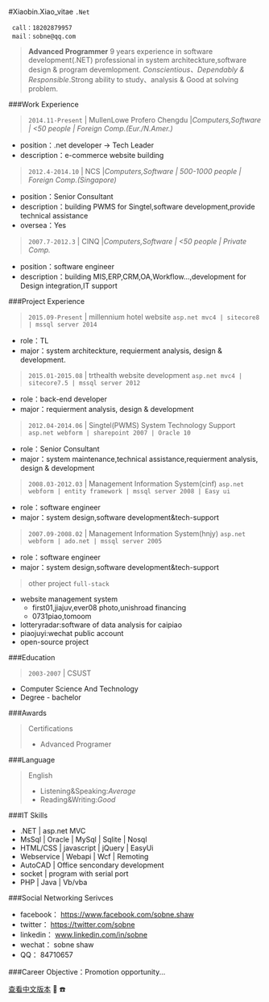 #Xiaobin.Xiao_vitae `.Net`

```
 call：18202879957 
 mail：sobne@qq.com 
```
> **Advanced Programmer** 9 years experience in software development(.NET)
> professional in system architeckture,software design & program devemlopment.
> *Conscientious、Dependably & Responsible*.Strong ability to study、analysis & Good at solving problem.


###Work Experience

> `2014.11-Present` | MullenLowe Profero Chengdu |*Computers,Software | <50 people | Foreign Comp.(Eur./N.Amer.)*
* position：.net developer -> Tech Leader
* description：e-commerce website building
 
> `2012.4-2014.10` | NCS |*Computers,Software | 500-1000 people | Foreign Comp.(Singapore)*
* position：Senior Consultant
* description：building PWMS for Singtel,software development,provide technical assistance
* oversea：Yes
   
> `2007.7-2012.3` | CINQ |*Computers,Software | <50 people | Private Comp.*
* position：software engineer
* description：building MIS,ERP,CRM,OA,Workflow...,development for Design integration,IT support
    
 
###Project Experience

> `2015.09-Present` | millennium hotel website
`asp.net mvc4 | sitecore8 | mssql server 2014 `
  * role：TL
  * major：system architeckture, requierment analysis, design & development.
   
> `2015.01-2015.08` | trthealth website development
`asp.net mvc4 | sitecore7.5 | mssql server 2012 `
  * role：back-end developer
  * major：requierment analysis, design & development
   
> `2012.04-2014.06` | Singtel(PWMS) System Technology Support
`asp.net webform | sharepoint 2007 | Oracle 10 `
  * role：Senior Consultant
  * major：system maintenance,technical assistance,requierment analysis, design & development
   
> `2008.03-2012.03` | Management Information System(cinf)
`asp.net webform | entity framework | mssql server 2008 | Easy ui `
   * role：software engineer
   * major：system design,software development&tech-support
	
> `2007.09-2008.02` | Management Information System(hnjy)
`asp.net webform | ado.net | mssql server 2005 `
   * role：software engineer
   * major：system design,software development&tech-support
   
> other project `full-stack`
  - website management system
    - first01,jiajuv,ever08 photo,unishroad financing
    - 0731piao,tomoom
  - lotteryradar:software of data analysis for caipiao
  - piaojuyi:wechat public account
  - open-source project
   
###Education

> `2003-2007` | CSUST
  * Computer Science And Technology
  * Degree - bachelor

###Awards
> Certifications
>    * Advanced Programer
  
###Language
> English
>    * Listening&Speaking:*Average*
>    * Reading&Writing:*Good*
   
###IT Skills
  * .NET | asp.net MVC
  * MsSql | Oracle | MySql | Sqlite | Nosql
  * HTML/CSS | javascript | jQuery | EasyUi
  * Webservice | Webapi | Wcf | Remoting
  * AutoCAD | Office sencondary development
  * socket | program with serial port
  * PHP | Java | Vb/vba
   

###Social Networking Serivces
  * facebook： https://www.facebook.com/sobne.shaw
  * twitter：  https://twitter.com/sobne
  * linkedin： www.linkedin.com/in/sobne 
  * wechat：   sobne shaw
  * QQ：       84710657

###Career Objective：Promotion opportunity...

[查看中文版本](https://sobne.github.io/zh)
 :e-mail:
 :phone:
